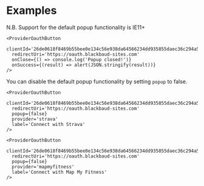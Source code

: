 # Examples

N.B. Support for the default popup functionality is IE11+

```
<ProviderOauthButton
  clientId='26de0618f8469b55bee0e134c56e938da64566234dd935855daec36c294a5a65'
  redirectUri='https://oauth.blackbaud-sites.com'
  onClose={() => console.log('Popup closed!')}
  onSuccess={(result) => alert(JSON.stringify(result))}
/>
```

You can disable the default popup functionality by setting `popup` to false.

```
<ProviderOauthButton
  clientId='26de0618f8469b55bee0e134c56e938da64566234dd935855daec36c294a5a65'
  redirectUri='https://oauth.blackbaud-sites.com'
  popup={false}
  provider='strava'
  label='Connect with Strava'
/>
```

```
<ProviderOauthButton
  clientId='26de0618f8469b55bee0e134c56e938da64566234dd935855daec36c294a5a65'
  redirectUri='https://oauth.blackbaud-sites.com'
  popup={false}
  provider='mapmyfitness'
  label='Connect with Map My Fitness'
/>
```
